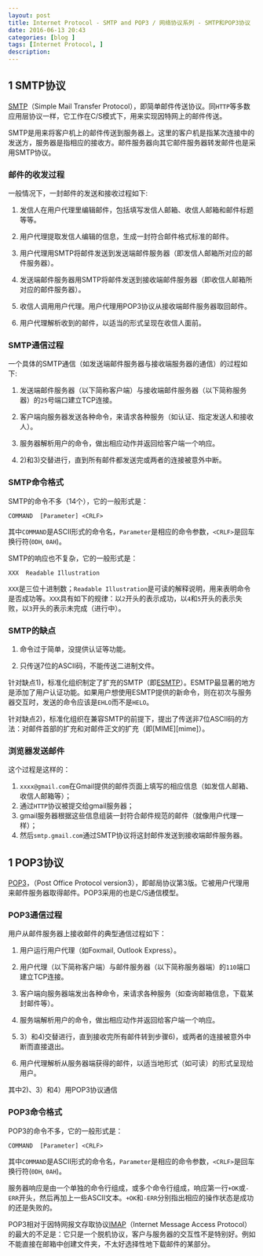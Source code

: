 ```yaml
---
layout: post
title: Internet Protocol - SMTP and POP3 / 网络协议系列 - SMTP和POP3协议
date: 2016-06-13 20:43
categories: [blog ]
tags: [Internet Protocol, ]
description:
---
```


## 1 SMTP协议

[SMTP][smtp]（Simple Mail Transfer Protocol），即简单邮件传送协议。同`HTTP`等多数应用层协议一样，它工作在C/S模式下，用来实现因特网上的邮件传送。

SMTP是用来将客户机上的邮件传送到服务器上。这里的客户机是指某次连接中的发送方，服务器是指相应的接收方。邮件服务器向其它邮件服务器转发邮件也是采用SMTP协议。

### 邮件的收发过程

一般情况下，一封邮件的发送和接收过程如下:

1)  发信人在用户代理里编辑邮件，包括填写发信人邮箱、收信人邮箱和邮件标题等等。

2)  用户代理提取发信人编辑的信息，生成一封符合邮件格式标准的邮件。

3)  用户代理用SMTP将邮件发送到发送端邮件服务器（即发信人邮箱所对应的邮件服务器）。

4)  发送端邮件服务器用SMTP将邮件发送到接收端邮件服务器（即收信人邮箱所对应的邮件服务器）。

5)  收信人调用用户代理。用户代理用POP3协议从接收端邮件服务器取回邮件。

6)  用户代理解析收到的邮件，以适当的形式呈现在收信人面前。


### SMTP通信过程

一个具体的SMTP通信（如发送端邮件服务器与接收端服务器的通信）的过程如下:

1)  发送端邮件服务器（以下简称客户端）与接收端邮件服务器（以下简称服务器）的`25`号端口建立TCP连接。

2)  客户端向服务器发送各种命令，来请求各种服务（如认证、指定发送人和接收人）。

3)  服务器解析用户的命令，做出相应动作并返回给客户端一个响应。

4)  2)和3)交替进行，直到所有邮件都发送完或两者的连接被意外中断。


### SMTP命令格式

SMTP的命令不多（14个），它的一般形式是：

`COMMAND  [Parameter] <CRLF>`

其中`COMMAND`是ASCII形式的命令名，`Parameter`是相应的命令参数，`<CRLF>`是回车换行符(`0DH`, `0AH`)。

SMTP的响应也不复杂，它的一般形式是：

`XXX  Readable Illustration`

`XXX`是三位十进制数；`Readable Illustration`是可读的解释说明，用来表明命令是否成功等。`XXX`具有如下的规律：以`2`开头的表示成功，以`4`和`5`开头的表示失败，以`3`开头的表示未完成（进行中）。


### SMTP的缺点

1)  命令过于简单，没提供认证等功能。

2)  只传送7位的ASCII码，不能传送二进制文件。

针对缺点1)，标准化组织制定了扩充的SMTP（即[ESMTP][esmtp]）。ESMTP最显著的地方是添加了用户认证功能。如果用户想使用ESMTP提供的新命令，则在初次与服务器交互时，发送的命令应该是`EHLO`而不是`HELO`。

针对缺点2)，标准化组织在兼容SMTP的前提下，提出了传送非7位ASCII码的方法：对邮件首部的扩充和对邮件正文的扩充（即[MIME][mime]）。

### 浏览器发送邮件

这个过程是这样的：
1)  `xxxx@gmail.com`在Gmail提供的邮件页面上填写的相应信息（如发信人邮箱、收信人邮箱等）；
2)  通过`HTTP`协议被提交给gmail服务器；
3)  gmail服务器根据这些信息组装一封符合邮件规范的邮件（就像用户代理一样）；
4)  然后`smtp.gmail.com`通过SMTP协议将这封邮件发送到接收端邮件服务器。


## 1 POP3协议

[POP3][pop3]，（Post Office Protocol version3），即邮局协议第3版。它被用户代理用来邮件服务器取得邮件。POP3采用的也是C/S通信模型。

### POP3通信过程

用户从邮件服务器上接收邮件的典型通信过程如下：

1)  用户运行用户代理（如Foxmail, Outlook Express）。

2)  用户代理（以下简称客户端）与邮件服务器（以下简称服务器端）的`110`端口建立TCP连接。

3)  客户端向服务器端发出各种命令，来请求各种服务（如查询邮箱信息，下载某封邮件等）。

4)  服务端解析用户的命令，做出相应动作并返回给客户端一个响应。

5)  3）和4)交替进行，直到接收完所有邮件转到步骤6)，或两者的连接被意外中断而直接退出。

6)  用户代理解析从服务器端获得的邮件，以适当地形式（如可读）的形式呈现给用户。

其中2)、3）和4）用POP3协议通信

### POP3命令格式

POP3的命令不多，它的一般形式是：

`COMMAND  [Parameter] <CRLF>`

其中`COMMAND`是ASCII形式的命令名，`Parameter`是相应的命令参数，`<CRLF>`是回车换行符(`0DH`, `0AH`)。

服务器响应是由一个单独的命令行组成，或多个命令行组成，响应第一行`+OK`或`-ERR`开头，然后再加上一些ASCII文本。`+OK`和`-ERR`分别指出相应的操作状态是成功的还是失败的。

POP3相对于因特网报文存取协议[IMAP][imap]（Internet Message Access Protocol）的最大的不足是：它只是一个脱机协议，客户与服务器的交互性不是特别好。例如不能直接在邮箱中创建文件夹，不太好选择性地下载邮件的某部分。


[smtp]:https://en.wikipedia.org/wiki/Simple_Mail_Transfer_Protocol
[pop3]:https://en.wikipedia.org/wiki/Post_Office_Protocol
[esmtp]:https://en.wikipedia.org/wiki/Extended_SMTP
[mimie]:https://en.wikipedia.org/wiki/MIME
[imap]:https://en.wikipedia.org/wiki/Internet_Message_Access_Protocol
